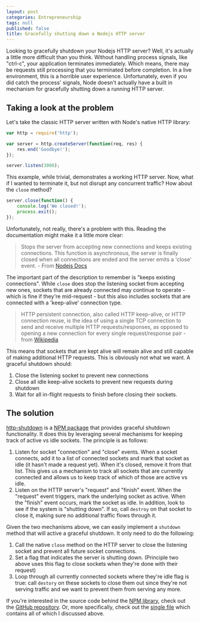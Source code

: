 ```yaml
---
layout: post
categories: Entrepreneurship
tags: null
published: false
title: Gracefully shutting down a Nodejs HTTP server
---
```


Looking to gracefully shutdown your Nodejs HTTP server? Well, it's actually a little more difficult than you think. Without handling process signals, like "ctrl-c", your application terminates immediately. Which means, there may be requests still processing that you terminated before completion. In a live environment, this is a horrible user experience. Unfortunately, even if you did catch the process' signals, Node doesn't actually have a built in mechanism for gracefully shutting down a running HTTP server.

## Taking a look at the problem

Let's take the classic HTTP server written with Node's native HTTP library:

```javascript
var http = require('http');

var server = http.createServer(function(req, res) {
	res.end('Goodbye!');
});

server.listen(3000);
```

This example, while trivial, demonstrates a working HTTP server. Now, what if I wanted to terminate it, but not disrupt any concurrent traffic? How about the `close` method?

```javascript
server.close(function() {
	console.log('We closed!');
	process.exit();
});
```

Unfortunately, not really, there's a problem with this. Reading the documentation might make it a little more clear:

> Stops the server from accepting new connections and keeps existing connections. This function is asynchronous, the server is finally closed when all connections are ended and the server emits a 'close' event. - From [Nodejs Docs](https://nodejs.org/api/net.html#net_server_close_callback)

The important part of the description to remember is "keeps existing connections". While `close` does stop the listening socket from accepting new ones, sockets that are already connected may continue to operate - which is fine if they're mid-request - but this also includes sockets that are connected with a 'keep-alive' connection type.

>  HTTP persistent connection, also called HTTP keep-alive, or HTTP connection reuse, is the idea of using a single TCP connection to send and receive multiple HTTP requests/responses, as opposed to opening a new connection for every single request/response pair - from [Wikipedia](https://en.wikipedia.org/wiki/HTTP_persistent_connection)

This means that sockets that are kept alive will remain alive and still capable of making additional HTTP requests. This is obviously not what we want. A graceful shutdown should:

1. Close the listening socket to prevent new connections
2. Close all idle keep-alive sockets to prevent new requests during shutdown
3. Wait for all in-flight requests to finish before closing their sockets.

## The solution

[http-shutdown](https://github.com/thedillonb/http-shutdown) is a [NPM package](https://www.npmjs.com/package/http-shutdown) that provides graceful shutdown functionality. It does this by leveraging several mechanisms for keeping track of active vs idle sockets. The principle is as follows:

1. Listen for socket "connection" and "close" events. When a socket connects, add it to a list of connected sockets and mark that socket as idle (it hasn't made a request yet). When it's closed, remove it from that list. This gives us a mechanism to track all sockets that are currently connected and allows us to keep track of which of those are active vs idle.
2. Listen on the HTTP server's "request" and "finish" event. When the "request" event triggers, mark the underlying socket as active. When the "finish" event occurs, mark the socket as idle. In addition, look to see if the system is "shutting down". If so, call `destroy` on that socket to close it, making sure no additional traffic flows through it.

Given the two mechanisms above, we can easily implement a `shutdown` method that will active a graceful shutdown. It only need to do the following:

1. Call the native `close` method on the HTTP server to close the listening socket and prevent all future socket connections.
2. Set a flag that indicates the server is shutting down. (Principle two above uses this flag to close sockets when they're done with their request)
3. Loop through all currently connected sockets where they're idle flag is true: call `destory` on these sockets to close them out since they're not serving traffic and we want to prevent them from serving any more.

If you're interested in the source code behind the [NPM library](https://www.npmjs.com/package/http-shutdown), check out the [GitHub repository](https://github.com/thedillonb/http-shutdown). Or, more specifically, check out the [single file](https://github.com/thedillonb/http-shutdown/blob/master/index.js) which contains all of which I discussed above.

